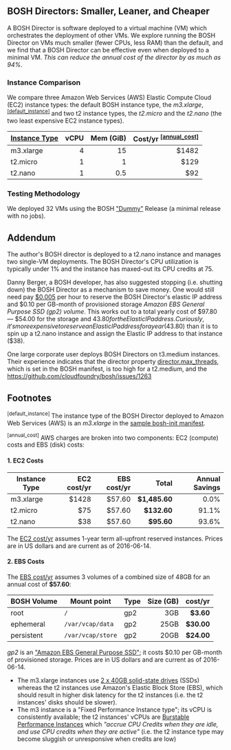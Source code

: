 ## BOSH Directors: Smaller, Leaner, and Cheaper

A BOSH Director is software deployed to a virtual machine (VM) which
orchestrates the deployment of other VMs. We explore running the BOSH Director
on VMs much smaller (fewer CPUs, less RAM) than the default, and we find that a
BOSH Director can be effective even when deployed to a minimal VM. *This can
reduce the annual cost of the director by as much as 94%*.

### Instance Comparison

We compare three Amazon Web Services (AWS) Elastic Compute Cloud (EC2) instance
types: the default BOSH instance type, the *m3.xlarge*,
<sup>[[default_instance]](#default_instance)</sup> and two t2 instance types,
the *t2.micro* and the *t2.nano* (the two least expensive EC2 instance types).

| [Instance Type](http://aws.amazon.com/ec2/instance-types/)   | vCPU | Mem (GiB) | Cost/yr  <sup>[[annual_cost]](#annual_cost)</sup>  |
|--------------------------------------------------------------|-----:|----------:|----------:|
| m3.xlarge|    4 |        15 |     $1482 |
| t2.micro                                                     |    1 |         1 |      $129 |
| t2.nano                                                      |    1 |       0.5 |       $92 |



### Testing Methodology

We deployed 32 VMs using the BOSH ["Dummy"](https://github.com/pivotal-cf-experimental/dummy-boshrelease) Release (a minimal release with no
jobs).

## Addendum

The author's BOSH director is deployed to a t2.nano instance and manages two
single-VM deployments. The BOSH Director's CPU utilization is typically under 1%
and the instance has maxed-out its CPU credits at 75.

Danny Berger, a BOSH developer, has also suggested stopping (i.e. shutting down)
the BOSH Director as a mechanism to save money. One would still need pay
[$0.005](http://aws.amazon.com/ec2/pricing/#Elastic_IP_Addresses) per hour to
reserve the BOSH Director's elastic IP address and $0.10 per GB-month of
provisioned storage *Amazon EBS General Purpose SSD (gp2) volume*. This works
out to a total yearly cost of $97.80 &mdash; $54.00 for the storage and $43.80
for the Elastic IP address. Curiously, it's more expensive to reserve an Elastic
IP address for a year ($43.80) than it is to spin up a t2.nano instance and
assign the Elastic IP address to that instance ($38).

One large corporate user deploys BOSH Directors on t3.medium instances. Their
experience indicates that the director property
[director.max_threads](https://github.com/cloudfoundry/bosh/blob/8762d25279c2619bca8acc648145cae018696ddd/release/jobs/director/spec#L79),
which is set in the BOSH manifest, is too high for a t2.medium, and the
https://github.com/cloudfoundry/bosh/issues/1263

## Footnotes

<a name="default_instance"><sup>[default_instance]</sup></a> The
instance type of the BOSH Director deployed to Amazon Web Services (AWS) is an
*m3.xlarge* in the [sample bosh-init
manifest](http://bosh.io/docs/init-aws.html).

<a name="annual_cost"><sup>[annual_cost]</sup></a> AWS charges are broken into
two components: EC2 (compute) costs and EBS (disk) costs:

#### 1. EC2 Costs

| Instance Type | EC2 cost/yr | EBS cost/yr |         Total | Annual Savings |
|---------------|------------:|------------:|--------------:|---------------:|
| m3.xlarge     |       $1428 |      $57.60 | **$1,485.60** |           0.0% |
| t2.micro      |         $75 |      $57.60 |   **$132.60** |          91.1% |
| t2.nano       |         $38 |      $57.60 |    **$95.60** |          93.6% |


The [EC2 cost/yr](https://aws.amazon.com/ec2/pricing/) assumes 1-year term
all-upfront reserved instances. Prices are in US dollars and are current as of
2016-06-14.

#### 2. EBS Costs

The [EBS cost/yr](https://aws.amazon.com/ebs/pricing/) assumes 3 volumes
of a combined size of 48GB for an annual cost of **$57.60**:

| BOSH Volume | Mount point       | Type | Size (GB) |    cost/yr |
|-------------|-------------------|------|----------:|-----------:|
| root        | `/`               | gp2  |       3GB |  **$3.60** |
| ephemeral   | `/var/vcap/data`  | gp2  |      25GB | **$30.00** |
| persistent  | `/var/vcap/store` | gp2  |      20GB | **$24.00** |

*gp2* is an ["Amazon EBS General Purpose
SSD"](https://aws.amazon.com/ebs/pricing/); it costs $0.10 per GB-month of
provisioned storage. Prices are in US dollars and are current as of
2016-06-14.



* The m3.xlarge instances use [2 x 40GB solid-state
  drives](https://aws.amazon.com/ec2/instance-types/) (SSDs) whereas the t2
  instances use Amazon's Elastic Block Store (EBS), which should result in
  higher disk latency for the t2 instances (i.e. the t2 instances' disks should
  be slower).
* The m3 instance is a "Fixed Performance Instance type"; its vCPU is
  consistently available; the t2 instances' vCPUs are [Burstable Performance
  Instances](https://aws.amazon.com/ec2/instance-types/#burst) which *"accrue
  CPU Credits when they are idle, and use CPU credits when they are active"*
  (i.e. the t2 instance type may become sluggish or unresponsive when credits
  are low)
